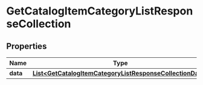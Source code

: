 # GetCatalogItemCategoryListResponseCollection

## Properties
Name | Type | Description | Notes
------------ | ------------- | ------------- | -------------
**data** | [**List&lt;GetCatalogItemCategoryListResponseCollectionData&gt;**](GetCatalogItemCategoryListResponseCollectionData.md) |  | 

